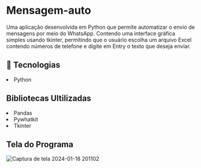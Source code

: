 # Mensagem-auto
Uma aplicação desenvolvida em Python que permite automatizar o envio de mensagens por meio do WhatsApp.
Contendo uma interface gráfica simples usando tkinter, permitindo que o usuário escolha um arquivo Excel contendo números de telefone e digite em Entry o texto que deseja enviar. 


## 🚀 Tecnologias
<li>
  Python
</li>


## Bibliotecas Ultilizadas
<li>
  Pandas
</li>
<li>
  Pywhatkit
</li>
<li>
  Tkinter
</li>

## Tela do Programa
![Captura de tela 2024-01-18 201102](https://github.com/ErionTeixeira/mensagem-auto/assets/101366577/3e717fba-eef7-45b7-9ab2-39e652a3f679)


